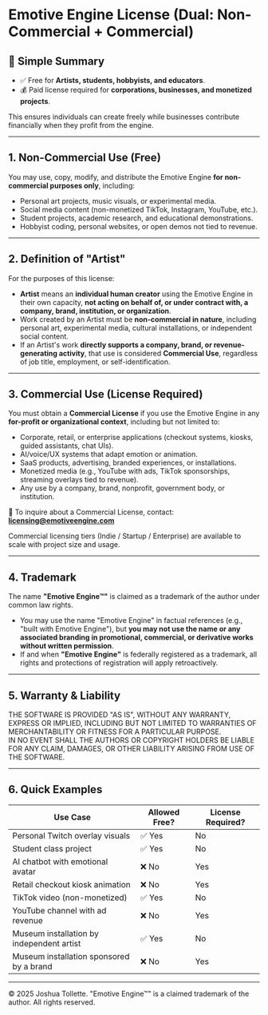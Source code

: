 # Emotive Engine License (Dual: Non-Commercial + Commercial)

## 🔑 Simple Summary
- ✅ Free for **Artists, students, hobbyists, and educators**.  
- 💰 Paid license required for **corporations, businesses, and monetized projects**.  

This ensures individuals can create freely while businesses contribute financially when they profit from the engine.

---

## 1. Non-Commercial Use (Free)
You may use, copy, modify, and distribute the Emotive Engine **for non-commercial purposes only**, including:

- Personal art projects, music visuals, or experimental media.  
- Social media content (non-monetized TikTok, Instagram, YouTube, etc.).  
- Student projects, academic research, and educational demonstrations.  
- Hobbyist coding, personal websites, or open demos not tied to revenue.  

---

## 2. Definition of "Artist"
For the purposes of this license:  

- **Artist** means an **individual human creator** using the Emotive Engine in their own capacity, **not acting on behalf of, or under contract with, a company, brand, institution, or organization**.  
- Work created by an Artist must be **non-commercial in nature**, including personal art, experimental media, cultural installations, or independent social content.  
- If an Artist's work **directly supports a company, brand, or revenue-generating activity**, that use is considered **Commercial Use**, regardless of job title, employment, or self-identification.  

---

## 3. Commercial Use (License Required)
You must obtain a **Commercial License** if you use the Emotive Engine in any **for-profit or organizational context**, including but not limited to:

- Corporate, retail, or enterprise applications (checkout systems, kiosks, guided assistants, chat UIs).  
- AI/voice/UX systems that adapt emotion or animation.  
- SaaS products, advertising, branded experiences, or installations.  
- Monetized media (e.g., YouTube with ads, TikTok sponsorships, streaming overlays tied to revenue).  
- Any use by a company, brand, nonprofit, government body, or institution.  

📧 To inquire about a Commercial License, contact: **licensing@emotiveengine.com**  

Commercial licensing tiers (Indie / Startup / Enterprise) are available to scale with project size and usage.

---

## 4. Trademark
The name **"Emotive Engine™"** is claimed as a trademark of the author under common law rights.  

- You may use the name "Emotive Engine" in factual references (e.g., "built with Emotive Engine"), but **you may not use the name or any associated branding in promotional, commercial, or derivative works without written permission**.  
- If and when **"Emotive Engine"** is federally registered as a trademark, all rights and protections of registration will apply retroactively.  

---

## 5. Warranty & Liability
THE SOFTWARE IS PROVIDED "AS IS", WITHOUT ANY WARRANTY, EXPRESS OR IMPLIED, INCLUDING BUT NOT LIMITED TO WARRANTIES OF MERCHANTABILITY OR FITNESS FOR A PARTICULAR PURPOSE.  
IN NO EVENT SHALL THE AUTHORS OR COPYRIGHT HOLDERS BE LIABLE FOR ANY CLAIM, DAMAGES, OR OTHER LIABILITY ARISING FROM USE OF THE SOFTWARE.  

---

## 6. Quick Examples

| Use Case                                | Allowed Free? | License Required? |
|-----------------------------------------|---------------|-------------------|
| Personal Twitch overlay visuals         | ✅ Yes         | No                |
| Student class project                   | ✅ Yes         | No                |
| AI chatbot with emotional avatar        | ❌ No          | Yes               |
| Retail checkout kiosk animation         | ❌ No          | Yes               |
| TikTok video (non-monetized)            | ✅ Yes         | No                |
| YouTube channel with ad revenue         | ❌ No          | Yes               |
| Museum installation by independent artist | ✅ Yes      | No                |
| Museum installation sponsored by a brand | ❌ No       | Yes               |

---

© 2025 Joshua Tollette. "Emotive Engine™" is a claimed trademark of the author. All rights reserved.